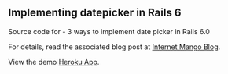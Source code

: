 ## Implementing datepicker in Rails 6

Source code for - 3 ways to implement date picker in Rails 6.0

For details, read the associated blog post at [Internet Mango Blog](https://internetmango.com/blog/implementing-datepicker-in-rails).

View the demo [Heroku App](https://datepicker-rails6.herokuapp.com).
